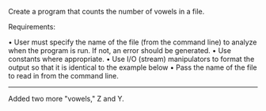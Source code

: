 Create a program that counts the number of vowels in a file.  

Requirements:

  • User must specify the name of the file (from the command line) to analyze when the program is run. If not, an error should be generated.
  • Use constants where appropriate.
  • Use I/O (stream) manipulators to format the output so that it is identical to the example below
  • Pass the name of the file to read in from the command line.
  
  -------------------------------------------------------------------------------------------------------------------------------------------
  
  Added two more "vowels," Z and Y.
